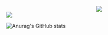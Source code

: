 <div align="center">
	<img src="https://capsule-render.vercel.app/api?type=cylinder&color=auto&text=FE%20Developer&fontAlignY=45&fontSize=40&height=150&animation=blinking&desc=Hyeoxxz&descAlignY=70">
</div>
<a href="버튼을 눌렀을 때 이동할 링크" target="_blank"><img src="https://img.shields.io/badge/Hyeokjun-000000style=social&logo=appveyor&logo=0B2343&logoColor=000000"/></a>


![Anurag's GitHub stats](https://github-readme-stats.vercel.app/api?username=Hyeoxxz&show_icons=true&theme=radical)
